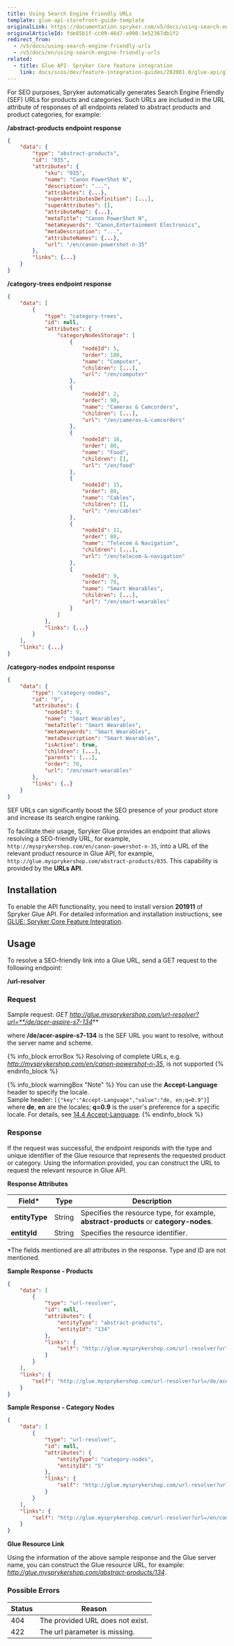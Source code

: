 ```yaml
---
title: Using Search Engine Friendly URLs
template: glue-api-storefront-guide-template
originalLink: https://documentation.spryker.com/v5/docs/using-search-engine-friendly-urls
originalArticleId: fde85b1f-cc09-46d7-a990-3e52367db1f2
redirect_from:
  - /v5/docs/using-search-engine-friendly-urls
  - /v5/docs/en/using-search-engine-friendly-urls
related:
  - title: Glue API- Spryker Core feature integration
    link: docs/scos/dev/feature-integration-guides/202001.0/glue-api/glue-api-spryker-core-feature-integration.html
---
```


For SEO purposes, Spryker automatically generates Search Engine Friendly (SEF) URLs for products and categories. Such URLs are included in the URL attribute of responses of all endpoints related to abstract products and product categories, for example:

**/abstract-products endpoint response**
    
```json
{
    "data": {
        "type": "abstract-products",
        "id": "035",
        "attributes": {
            "sku": "035",
            "name": "Canon PowerShot N",
            "description": "...",
            "attributes": {...},
            "superAttributesDefinition": [...],
            "superAttributes": [],
            "attributeMap": {...},
            "metaTitle": "Canon PowerShot N",
            "metaKeywords": "Canon,Entertainment Electronics",
            "metaDescription": "...",
            "attributeNames": {...},
            "url": "/en/canon-powershot-n-35"
        },
        "links": {...}
    }
}
```
    
**/category-trees endpoint response**
    
```json
{
    "data": [
        {
            "type": "category-trees",
            "id": null,
            "attributes": {
                "categoryNodesStorage": [
                    {
                        "nodeId": 5,
                        "order": 100,
                        "name": "Computer",
                        "children": [...],
                        "url": "/en/computer"
                    },
                    {
                        "nodeId": 2,
                        "order": 90,
                        "name": "Cameras & Camcorders",
                        "children": [...],
                        "url": "/en/cameras-&-camcorders"
                    },
                    {
                        "nodeId": 16,
                        "order": 80,
                        "name": "Food",
                        "children": [],
                        "url": "/en/food"
                    },
                    {
                        "nodeId": 15,
                        "order": 80,
                        "name": "Cables",
                        "children": [],
                        "url": "/en/cables"
                    },
                    {
                        "nodeId": 11,
                        "order": 80,
                        "name": "Telecom & Navigation",
                        "children": [...],
                        "url": "/en/telecom-&-navigation"
                    },
                    {
                        "nodeId": 9,
                        "order": 70,
                        "name": "Smart Wearables",
                        "children": [...],
                        "url": "/en/smart-wearables"
                    }
                ]
            },
            "links": {...}
        }
    ],
    "links": {...}
}
```
    
**/category-nodes endpoint response**
    
```json
{
    "data": {
        "type": "category-nodes",
        "id": "9",
        "attributes": {
            "nodeId": 9,
            "name": "Smart Wearables",
            "metaTitle": "Smart Wearables",
            "metaKeywords": "Smart Wearables",
            "metaDescription": "Smart Wearables",
            "isActive": true,
            "children": [...],
            "parents": [...],
            "order": 70,
            "url": "/en/smart-wearables"
        },
        "links": {..}
    }
}
```

SEF URLs can significantly boost the SEO presence of your product store and increase its search engine ranking.

To facilitate their usage, Spryker Glue provides an endpoint that allows resolving a SEO-friendly URL, for example, `http://mysprykershop.com/en/canon-powershot-n-35`, into a URL of the relevant product resource in Glue API, for example, `http://glue.mysprykershop.com/abstract-products/035`. This capability is provided by the **URLs API**.

## Installation
To enable the API functionality, you need to install version **201911** of Spryker Glue API. For detailed information and installation instructions, see [GLUE: Spryker Core Feature Integration](/docs/scos/dev/feature-integration-guides/{{page.version}}/glue-api/glue-api-spryker-core-feature-integration.html).

## Usage
To resolve a SEO-friendly link into a Glue URL, send a GET request to the following endpoint:

**/url-resolver**

### Request
Sample request: *GET http://glue.mysprykershop.com/url-resolver?url=**/de/acer-aspire-s7-134***

where **/de/acer-aspire-s7-134** is the SEF URL you want to resolve, without the server name and scheme.

{% info_block errorBox %}
Resolving of complete URLs, e.g. *http://mysprykershop.com/en/canon-powershot-n-35*, is not supported
{% endinfo_block %}

{% info_block warningBox "Note" %}
You can use the **Accept-Language** header to specify the locale.</br>Sample header: `[{"key":"Accept-Language","value":"de, en;q=0.9"}`]</br>where **de**, **en** are the locales; **q=0.9** is the user's preference for a specific locale. For details, see [14.4 Accept-Language](https://www.w3.org/Protocols/rfc2616/rfc2616-sec14.html#sec14.4).
{% endinfo_block %}

### Response
If the request was successful, the endpoint responds with the type and unique identifier of the Glue resource that represents the requested product or category. Using the information provided, you can construct the URL to request the relevant resource in Glue API.

**Response Attributes**

| Field* | Type | Description |
| --- | --- | --- |
| **entityType** | String | Specifies the resource type, for example, **abstract-products** or **category-nodes**. |
| **entityId** | String | Specifies the resource identifier. |

*The fields mentioned are all attributes in the response. Type and ID are not mentioned.

**Sample Response - Products**
```json
{
    "data": [
        {
            "type": "url-resolver",
            "id": null,
            "attributes": {
                "entityType": "abstract-products",
                "entityId": "134"
            },
            "links": {
                "self": "http://glue.mysprykershop.com/url-resolver?url=/de/acer-aspire-s7-134"
            }
        }
    ],
    "links": {
        "self": "http://glue.mysprykershop.com/url-resolver?url=/de/acer-aspire-s7-134"
    }
}
```

**Sample Response - Category Nodes**
```json
{
    "data": [
        {
            "type": "url-resolver",
            "id": null,
            "attributes": {
                "entityType": "category-nodes",
                "entityId": "5"
            },
            "links": {
                "self": "http://glue.mysprykershop.com/url-resolver?url=/en/computer"
            }
        }
    ],
    "links": {
        "self": "http://glue.mysprykershop.com/url-resolver?url=/en/computer"
    }
}
```

**Glue Resource Link**

Using the information of the above sample response and the Glue server name, you can construct the Glue resource URL, for example: *http://glue.mysprykershop.com/abstract-products/134*.

### Possible Errors

| Status | Reason |
| --- | --- |
| 404 | The provided URL does not exist. |
| 422 | The url parameter is missing. |


